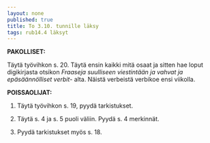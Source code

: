 ```yaml
---
layout: none
published: true
title: To 3.10. tunnille läksy
tags: rub14.4 läksyt
---
```

**PAKOLLISET:**

Täytä työvihkon s. 20. Täytä ensin kaikki mitä osaat ja sitten hae loput digikirjasta otsikon _Fraaseja suulliseen viestintään ja vahvat ja epäsäännölliset verbit_- alta. Näistä verbeistä verbikoe ensi viikolla.

**POISSAOLIJAT:**

1. Täytä työvihkon s. 19, pyydä tarkistukset.

2. Täytä s. 4 ja s. 5 puoli väliin. Pyydä s. 4 merkinnät.

3. Pyydä tarkistukset myös s. 18.

